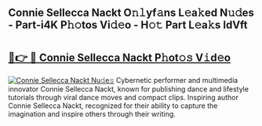 ## Connie Sellecca Nackt O𝚗𝚕yf𝚊ns L𝚎a𝚔ed N𝚞𝚍es - Part-i4K P𝚑𝚘tos Vi𝚍𝚎o - H𝚘𝚝 Part L𝚎a𝚔s ldVft

# <h2><a href="http://kfc4zh.oniu.top/?m=Connie+Sellecca+Nackt">🔗👉 🔴 Connie Sellecca Nackt P𝚑ot𝚘𝚜 V𝚒d𝚎o</a></h2>

[![Connie Sellecca Nackt Nu𝚍e𝚜](https://i.imgur.com/0qMVB7G.gif)](http://kfc4zh.oniu.top/?m=Connie+Sellecca+Nackt)
Cybernetic performer and multimedia innovator Connie Sellecca Nackt, known for publishing dance and lifestyle tutorials through viral dance moves and compact clips. Inspiring author Connie Sellecca Nackt, recognized for their ability to capture the imagination and inspire others through their writing.  
